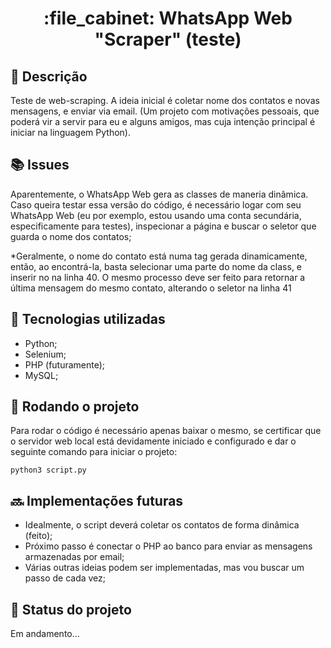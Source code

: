<h1 align="center">:file_cabinet: WhatsApp Web "Scraper" (teste) </h1>

## :memo: Descrição
Teste de web-scraping. A ideia inicial é coletar nome dos contatos e novas mensagens, e enviar via email.
(Um projeto com motivações pessoais, que poderá vir a servir para eu e alguns amigos, mas cuja intenção principal é iniciar na linguagem Python).

## :books: Issues
Aparentemente, o WhatsApp Web gera as classes de maneria dinâmica. Caso queira testar essa versão do código, é necessário logar com seu WhatsApp Web (eu por exemplo, estou usando uma conta secundária, especificamente para testes), inspecionar a página e buscar o seletor que guarda o nome dos contatos;

*Geralmente, o nome do contato está numa tag <span> gerada dinamicamente, então, ao encontrá-la, basta selecionar uma parte do nome da class, e inserir no na linha 40. O mesmo processo deve ser feito para retornar a última mensagem do mesmo contato, alterando o seletor na linha 41

## :wrench: Tecnologias utilizadas
* Python;
* Selenium;
* PHP (futuramente);
* MySQL;

## :rocket: Rodando o projeto
Para rodar o código é necessário apenas baixar o mesmo, se certificar que o servidor web local está devidamente iniciado e configurado e dar o seguinte comando para iniciar o projeto:
```
python3 script.py
```

## :soon: Implementações futuras
* Idealmente, o script deverá coletar os contatos de forma dinâmica (feito);
* Próximo passo é conectar o PHP ao banco para enviar as mensagens armazenadas por email;
* Várias outras ideias podem ser implementadas, mas vou buscar um passo de cada vez;

## :dart: Status do projeto
Em andamento...
